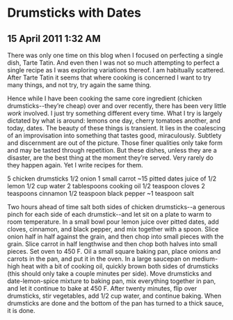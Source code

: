 # Drumsticks with Dates
## 15 April 2011 1:32 AM

There was only one time on this blog when I focused on perfecting a single dish, Tarte Tatin. And even then I was not so much attempting to perfect a single recipe as I was exploring variations thereof. I am habitually scattered. After Tarte Tatin it seems that where cooking is concerned I want to try many things, and not try, try again the same thing.

Hence while I have been cooking the same core ingredient (chicken drumsticks--they’re cheap) over and over recently, there has been very little _work_ involved. I just try something different every time. What I try is largely dictated by what is around: lemons one day, cherry tomatoes another, and today, dates. The beauty of these things is transient. It lies in the coalescing of an improvisation into something that tastes good, miraculously. Subtlety and discernment are out of the picture. Those finer qualities only take form and may be tasted through repetition. But these dishes, unless they are a disaster, are the best thing at the moment they’re served. Very rarely do they happen again. Yet I write recipes for them.



5 chicken drumsticks
1/2 onion
1 small carrot
~15 pitted dates
juice of 1/2 lemon
1/2 cup water
2 tablespoons cooking oil
1/2 teaspoon cloves
2 teaspoons cinnamon
1/2 teaspoon black pepper
~1 teaspoon salt



Two hours ahead of time salt both sides of chicken drumsticks--a generous pinch for each side of each drumstick--and let sit on a plate to warm to room temperature. In a small bowl pour lemon juice over pitted dates, add cloves, cinnamon, and black pepper, and mix together with a spoon. Slice onion half in half against the grain, and then chop into small pieces with the grain. Slice carrot in half lengthwise and then chop both halves into small pieces. Set oven to 450 F. Oil a small square baking pan, place onions and carrots in the pan, and put it in the oven. In a large saucepan on medium-high heat with a bit of cooking oil, quickly brown both sides of drumsticks (this should only take a couple minutes per side). Move drumsticks and date-lemon-spice mixture to baking pan, mix everything together in pan, and let it continue to bake at 450 F. After twenty minutes, flip over drumsticks, stir vegetables, add 1/2 cup water, and continue baking. When drumsticks are done and the bottom of the pan has turned to a thick sauce, it is done.